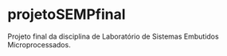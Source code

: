 # projetoSEMPfinal
Projeto final da disciplina de Laboratório de Sistemas Embutidos Microprocessados. 
